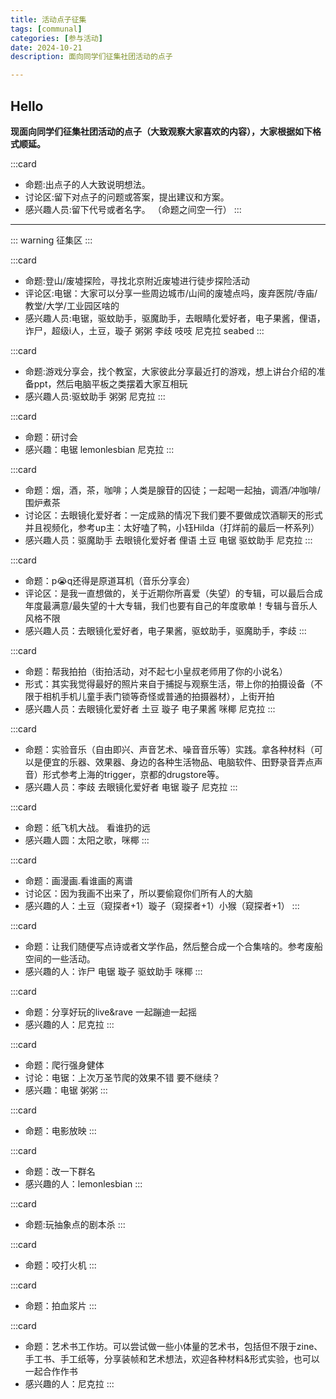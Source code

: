```yaml
---
title: 活动点子征集
tags: [communal]
categories: [参与活动]
date: 2024-10-21
description: 面向同学们征集社团活动的点子

---
```


## Hello

**现面向同学们征集社团活动的点子（大致观察大家喜欢的内容），大家根据如下格式顺延。**

:::card
- 命题:出点子的人大致说明想法。
- 讨论区:留下对点子的问题或答案，提出建议和方案。
- 感兴趣人员:留下代号或者名字。
（命题之间空一行）
:::

---

::: warning
征集区
:::
<br/>

:::card
- 命题:登山/废墟探险，寻找北京附近废墟进行徒步探险活动
- 评论区:电锯：大家可以分享一些周边城市/山间的废墟点吗，废弃医院/寺庙/教堂/大学/工业园区啥的
- 感兴趣人员:电锯，驱蚊助手，驱魔助手，去眼睛化爱好者，电子果酱，俚语，诈尸，超级i人，土豆，璇子 粥粥 李歧 吱吱 尼克拉 seabed
:::

:::card
- 命题:游戏分享会，找个教室，大家彼此分享最近打的游戏，想上讲台介绍的准备ppt，然后电脑平板之类摆着大家互相玩
- 感兴趣人员:驱蚊助手 粥粥 尼克拉
:::

:::card
- 命题：研讨会
- 感兴趣：电锯 lemonlesbian 尼克拉
:::

:::card
- 命题：烟，酒，茶，咖啡；人类是腺苷的囚徒；一起喝一起抽，调酒/冲咖啡/围炉煮茶
- 讨论区：去眼镜化爱好者：一定成熟的情况下我们要不要做成饮酒聊天的形式并且视频化，参考up主：太好嗑了鸭，小钰Hilda（打烊前的最后一杯系列）
- 感兴趣人员：驱魔助手 去眼镜化爱好者 俚语 土豆 电锯 驱蚊助手 尼克拉
:::

:::card
- 命题：p😭q还得是原道耳机（音乐分享会）
- 评论区：是我一直想做的，关于近期你所喜爱（失望）的专辑，可以最后合成年度最满意/最失望的十大专辑，我们也要有自己的年度歌单！专辑与音乐人风格不限
- 感兴趣人员：去眼镜化爱好者，电子果酱，驱蚊助手，驱魔助手，李歧
:::

:::card
- 命题：帮我拍拍（街拍活动，对不起七小皇叔老师用了你的小说名）
- 形式：其实我觉得最好的照片来自于捕捉与观察生活，带上你的拍摄设备（不限于相机手机儿童手表门锁等奇怪或普通的拍摄器材），上街开拍
- 感兴趣人员：去眼镜化爱好者 土豆 璇子 电子果酱 咪椰 尼克拉
:::


:::card
- 命题：实验音乐（自由即兴、声音艺术、噪音音乐等）实践。拿各种材料（可以是便宜的乐器、效果器、身边的各种生活物品、电脑软件、田野录音弄点声音）形式参考上海的trigger，京都的drugstore等。
- 感兴趣人员：李歧 去眼镜化爱好者 电锯 璇子 尼克拉
:::


:::card
- 命题：纸飞机大战。  看谁扔的远
- 感兴趣人圆：太阳之歌，咪椰
:::


:::card
- 命题：画漫画.看谁画的离谱
- 讨论区：因为我画不出来了，所以要偷窥你们所有人的大脑
- 感兴趣的人：土豆（窥探者+1）璇子（窥探者+1）小猴（窥探者+1）
:::


:::card
- 命题：让我们随便写点诗或者文学作品，然后整合成一个合集啥的。参考废船空间的一些活动。
- 感兴趣的人：诈尸 电锯 璇子 驱蚊助手 咪椰
:::


:::card
- 命题：分享好玩的live&rave 一起蹦迪一起摇
- 感兴趣的人：尼克拉
:::

:::card
- 命题：爬行强身健体
- 讨论：电锯：上次万圣节爬的效果不错 要不继续？
- 感兴趣：电锯 粥粥
:::

:::card
- 命题：电影放映
:::

:::card
- 命题：改一下群名
- 感兴趣的人：lemonlesbian
:::


:::card
- 命题:玩抽象点的剧本杀
:::

:::card
- 命题：咬打火机
:::

:::card
- 命题：拍血浆片
:::


:::card
- 命题：艺术书工作坊。可以尝试做一些小体量的艺术书，包括但不限于zine、手工书、手工纸等，分享装帧和艺术想法，欢迎各种材料&形式实验，也可以一起合作作书
- 感兴趣的人：尼克拉
:::
